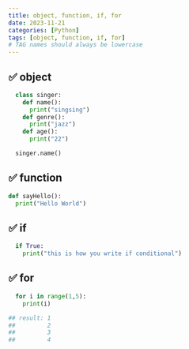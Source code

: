 ```yaml
---
title: object, function, if, for
date: 2023-11-21
categories: [Python]
tags: [object, function, if, for]
# TAG names should always be lowercase
---
```


## ✅ object

```python
  class singer:
    def name():
      print("singsing")
    def genre():
      print("jazz")
    def age():
      print("22")

  singer.name()
```

## ✅ function

```python
def sayHello():
  print("Hello World")
```

## ✅ if

```python
  if True:
    print("this is how you write if conditional")
```

## ✅ for

```python
  for i in range(1,5):
    print(i)

## result: 1
##         2
##         3
##         4
```
